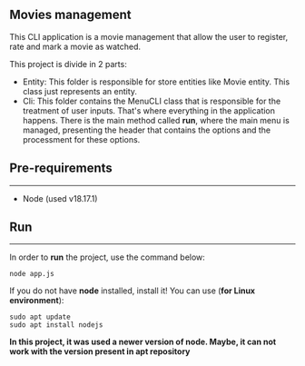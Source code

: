 ## **Movies management**

This CLI application is a movie management that allow the user to register, rate and mark a movie as watched.

This project is divide in 2 parts:

*   Entity: This folder is responsible for store entities like Movie entity. This class just represents an entity.
*   Cli: This folder contains the MenuCLI class that is responsible for the treatment of user inputs. That's where everything in the application happens. There is the main method called **run**, where the main menu is managed, presenting the header that contains the options and the processment for these options.

## **Pre-requirements**
---
*   Node (used v18.17.1)

## **Run**
---
In order to **run** the project, use the command below:

```shell
node app.js
```

If you do not have **node** installed, install it! You can use (**for Linux environment**):

```shell
sudo apt update
sudo apt install nodejs
```

**In this project, it was used a newer version of node. Maybe, it can not work with the version present in apt repository**